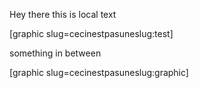Hey there this is local text

[graphic slug=cecinestpasuneslug:test]

something in between

[graphic slug=cecinestpasuneslug:graphic]
